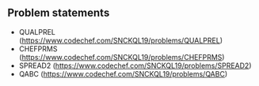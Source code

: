 ## Problem statements
- QUALPREL (https://www.codechef.com/SNCKQL19/problems/QUALPREL)
- CHEFPRMS (https://www.codechef.com/SNCKQL19/problems/CHEFPRMS)
- SPREAD2 (https://www.codechef.com/SNCKQL19/problems/SPREAD2)
- QABC (https://www.codechef.com/SNCKQL19/problems/QABC)
